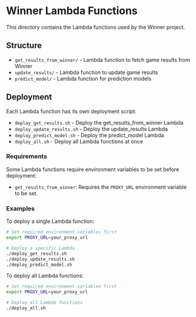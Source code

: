 # Winner Lambda Functions

This directory contains the Lambda functions used by the Winner project.

## Structure

- `get_results_from_winner/` - Lambda function to fetch game results from Winner
- `update_results/` - Lambda function to update game results
- `predict_model/` - Lambda function for prediction models

## Deployment

Each Lambda function has its own deployment script:

- `deploy_get_results.sh` - Deploy the get_results_from_winner Lambda
- `deploy_update_results.sh` - Deploy the update_results Lambda
- `deploy_predict_model.sh` - Deploy the predict_model Lambda
- `deploy_all.sh` - Deploy all Lambda functions at once

### Requirements

Some Lambda functions require environment variables to be set before deployment:

- `get_results_from_winner`: Requires the `PROXY_URL` environment variable to be set.

### Examples

To deploy a single Lambda function:

```bash
# Set required environment variables first
export PROXY_URL=your_proxy_url

# Deploy a specific Lambda
./deploy_get_results.sh
./deploy_update_results.sh
./deploy_predict_model.sh
```

To deploy all Lambda functions:

```bash
# Set required environment variables first
export PROXY_URL=your_proxy_url

# Deploy all Lambda functions
./deploy_all.sh
``` 